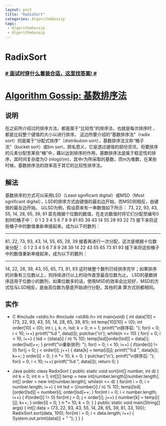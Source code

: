 ```yaml
---
layout: post
title: "RadixSort"
categories: AlgorithmGossip
tags: 
 - AlgorithmGossip
 - AlgorithmGossip
--- 
```


# RadixSort

### [# 面试时穿什么着装合适，这里找答案! #](http://taobao.esmartweb.com/man.htm)

# [Algorithm Gossip: 基数排序法]()

## 说明

在之前所介绍过的排序方法，都是属于“比较性”的排序法，也就是每次排序时 ，都是比较整个键值的大小以进行排序。
这边所要介绍的“基数排序法”（radix sort）则是属于“分配式排序”（distribution sort），基数排序法又称“桶子法”（bucket sort）或bin sort，顾名思义，它是透过键值的部份资讯，将要排序的元素分配至某些“桶”中，藉以达到排序的作用，基数排序法是属于稳定性的排序，其时间复杂度为O (nlog(r)m)，其中r为所采取的基数，而m为堆数，在某些时候，基数排序法的效率高于其它的比较性排序法。

## 解法

基数排序的方式可以采用LSD（Least sgnificant digital）或MSD（Most sgnificant digital），LSD的排序方式由键值的最右边开始，而MSD则相反，由键值的最左边开始。
以LSD为例，假设原来有一串数值如下所示：
73, 22, 93, 43, 55, 14, 28, 65, 39, 81
首先根据个位数的数值，在走访数值时将它们分配至编号0到9的桶子中：
0 1 2 3 4 5 6 7 8 9 81    65    39 43 14 55   28 93 22 73
接下来将这些桶子中的数值重新串接起来，成为以下的数列：
******

81, 22, 73, 93, 43, 14, 55, 65, 28, 39
接着再进行一次分配，这次是根据十位数来分配：
0 1 2 3 4 5 6 7 8 9 28 39 14 22  43 55 65 73 81 93
接下来将这些桶子中的数值重新串接起来，成为以下的数列：
******

14, 22, 28, 39, 43, 55, 65, 73, 81, 93
这时候整个数列已经排序完毕；如果排序的对象有三位数以上，则持续进行以上的动作直至最高位数为止。
LSD的基数排序适用于位数小的数列，如果位数多的话，使用MSD的效率会比较好，MSD的方式恰与LSD相反，是由高位数为基底开始进行分配，其他的演 算方式则都相同。

## 实作

* C
#include <stdio.h>
#include <stdlib.h>
int main(void) {
int data[10] = {73, 22, 93, 43, 55, 14, 28, 65, 39, 81};
int temp[10][10] = {0};
int order[10] = {0};
int i, j, k, n, lsd;
k = 0;
n = 1;
printf("\n排序前: ");
for(i = 0; i < 10; i++)
printf("%d ", data[i]);
putchar('\n');
while(n <= 10) {
for(i = 0; i < 10; i++) {
lsd = ((data[i] / n) % 10);
temp[lsd][order[lsd]] = data[i];
order[lsd]++;
}
printf("\n重新排列: ");
for(i = 0; i < 10; i++) {
if(order[i] != 0)
for(j = 0; j < order[i]; j++) {
data[k] = temp[i][j];
printf("%d ", data[k]);
k++;
}
order[i] = 0;
}
n *= 10;
k = 0;
}
putchar('\n');
printf("\n排序后: ");
for(i = 0; i < 10; i++)
printf("%d ", data[i]);
return 0;
}

* Java
public class RadixSort {
public static void sort(int[] number, int d) {
int k = 0;
int n = 1;
int[][] temp = new int[number.length][number.length];
int[] order = new int[number.length];
while(n <= d) {
for(int i = 0; i < number.length; i++) {
int lsd = ((number[i] / n) % 10);
temp[lsd][order[lsd]] = number[i];
order[lsd]++;
}
for(int i = 0; i < number.length; i++) {
if(order[i] != 0)
for(int j = 0; j < order[i]; j++) {
number[k] = temp[i][j];
k++;
}
order[i] = 0;
}
n *= 10;
k = 0;
}
}
public static void main(String[] args) {
int[] data =
{73, 22, 93, 43, 55, 14, 28, 65, 39, 81, 33, 100};
RadixSort.sort(data, 100);
for(int i = 0; i < data.length; i++) {
System.out.print(data[i] + " ");
}
}
}
